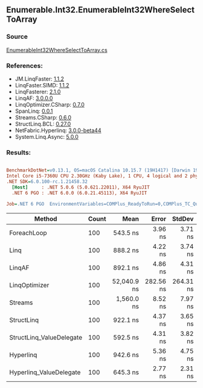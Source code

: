 ﻿## Enumerable.Int32.EnumerableInt32WhereSelectToArray

### Source
[EnumerableInt32WhereSelectToArray.cs](../LinqBenchmarks/Enumerable/Int32/EnumerableInt32WhereSelectToArray.cs)

### References:
- JM.LinqFaster: [1.1.2](https://www.nuget.org/packages/JM.LinqFaster/1.1.2)
- LinqFaster.SIMD: [1.1.2](https://www.nuget.org/packages/LinqFaster.SIMD/1.0.3)
- LinqFasterer: [2.1.0](https://www.nuget.org/packages/LinqFasterer/2.1.0)
- LinqAF: [3.0.0.0](https://www.nuget.org/packages/LinqAF/3.0.0.0)
- LinqOptimizer.CSharp: [0.7.0](https://www.nuget.org/packages/LinqOptimizer.CSharp/0.7.0)
- SpanLinq: [0.0.1](https://www.nuget.org/packages/SpanLinq/0.0.1)
- Streams.CSharp: [0.6.0](https://www.nuget.org/packages/Streams.CSharp/0.6.0)
- StructLinq.BCL: [0.27.0](https://www.nuget.org/packages/StructLinq/0.27.0)
- NetFabric.Hyperlinq: [3.0.0-beta44](https://www.nuget.org/packages/NetFabric.Hyperlinq/3.0.0-beta44)
- System.Linq.Async: [5.0.0](https://www.nuget.org/packages/System.Linq.Async/5.0.0)

### Results:
``` ini

BenchmarkDotNet=v0.13.1, OS=macOS Catalina 10.15.7 (19H1417) [Darwin 19.6.0]
Intel Core i5-7360U CPU 2.30GHz (Kaby Lake), 1 CPU, 4 logical and 2 physical cores
.NET SDK=6.0.100-rc.1.21458.32
  [Host]     : .NET 5.0.6 (5.0.621.22011), X64 RyuJIT
  .NET 6 PGO : .NET 6.0.0 (6.0.21.45113), X64 RyuJIT

Job=.NET 6 PGO  EnvironmentVariables=COMPlus_ReadyToRun=0,COMPlus_TC_QuickJitForLoops=1,COMPlus_TieredPGO=1  Runtime=.NET 6.0  

```
|                   Method | Count |        Mean |     Error |    StdDev |         Ratio | RatioSD |   Gen 0 | Allocated |
|------------------------- |------ |------------:|----------:|----------:|--------------:|--------:|--------:|----------:|
|              ForeachLoop |   100 |    543.5 ns |   3.96 ns |   3.71 ns |      baseline |         |  0.7877 |   1,648 B |
|                     Linq |   100 |    888.2 ns |   4.22 ns |   3.74 ns |  1.64x slower |   0.01x |  0.6266 |   1,312 B |
|                   LinqAF |   100 |    892.1 ns |   4.86 ns |   4.31 ns |  1.64x slower |   0.02x |  0.7725 |   1,616 B |
|            LinqOptimizer |   100 | 52,040.9 ns | 282.56 ns | 264.31 ns | 95.76x slower |   0.70x | 15.3198 |  32,109 B |
|                  Streams |   100 |  1,560.0 ns |   8.52 ns |   7.97 ns |  2.87x slower |   0.02x |  1.0319 |   2,160 B |
|               StructLinq |   100 |    922.1 ns |   4.37 ns |   3.65 ns |  1.70x slower |   0.01x |  0.2632 |     552 B |
| StructLinq_ValueDelegate |   100 |    592.5 ns |   4.31 ns |   3.82 ns |  1.09x slower |   0.01x |  0.2213 |     464 B |
|                Hyperlinq |   100 |    942.6 ns |   5.36 ns |   4.75 ns |  1.74x slower |   0.01x |  0.2213 |     464 B |
|  Hyperlinq_ValueDelegate |   100 |    645.3 ns |   2.77 ns |   2.31 ns |  1.19x slower |   0.01x |  0.2213 |     464 B |
